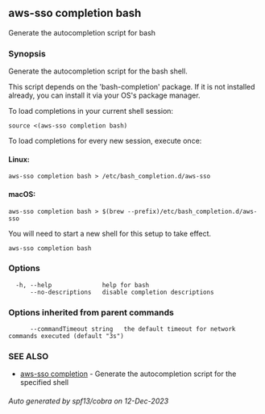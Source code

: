 ## aws-sso completion bash

Generate the autocompletion script for bash

### Synopsis

Generate the autocompletion script for the bash shell.

This script depends on the 'bash-completion' package.
If it is not installed already, you can install it via your OS's package manager.

To load completions in your current shell session:

	source <(aws-sso completion bash)

To load completions for every new session, execute once:

#### Linux:

	aws-sso completion bash > /etc/bash_completion.d/aws-sso

#### macOS:

	aws-sso completion bash > $(brew --prefix)/etc/bash_completion.d/aws-sso

You will need to start a new shell for this setup to take effect.


```
aws-sso completion bash
```

### Options

```
  -h, --help              help for bash
      --no-descriptions   disable completion descriptions
```

### Options inherited from parent commands

```
      --commandTimeout string   the default timeout for network commands executed (default "3s")
```

### SEE ALSO

* [aws-sso completion](aws-sso_completion.md)	 - Generate the autocompletion script for the specified shell

###### Auto generated by spf13/cobra on 12-Dec-2023
